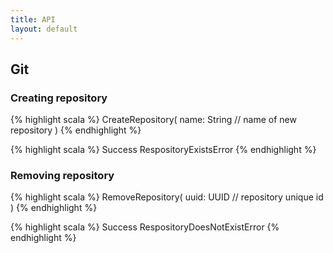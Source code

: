 ```yaml
---
title: API
layout: default
---
```


## Git

### Creating repository

<div class="api">
{% highlight scala %}
CreateRepository(
  name: String  // name of new repository
)
{% endhighlight %}

{% highlight scala %}
Success
RespositoryExistsError
{% endhighlight %}
</div>


### Removing repository

<div class="api">
{% highlight scala %}
RemoveRepository(
  uuid: UUID  // repository unique id
)
{% endhighlight %}

{% highlight scala %}
Success
RespositoryDoesNotExistError
{% endhighlight %}
</div>